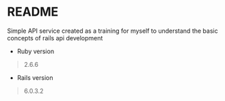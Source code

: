 # README

Simple API service created as a training for myself to understand the basic concepts of rails api development

* Ruby version
> 2.6.6

* Rails version
> 6.0.3.2

